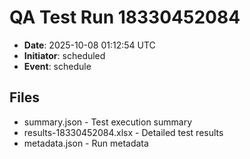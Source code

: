 # QA Test Run 18330452084

- **Date**: 2025-10-08 01:12:54 UTC
- **Initiator**: scheduled
- **Event**: schedule

## Files
- summary.json - Test execution summary
- results-18330452084.xlsx - Detailed test results
- metadata.json - Run metadata
